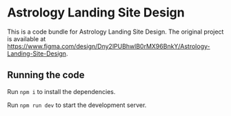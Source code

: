 
  # Astrology Landing Site Design

  This is a code bundle for Astrology Landing Site Design. The original project is available at https://www.figma.com/design/Dny2lPUBhwlB0rMX96BnkY/Astrology-Landing-Site-Design.

  ## Running the code

  Run `npm i` to install the dependencies.

  Run `npm run dev` to start the development server.
  